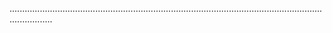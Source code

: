 .............................................................................................................................................
